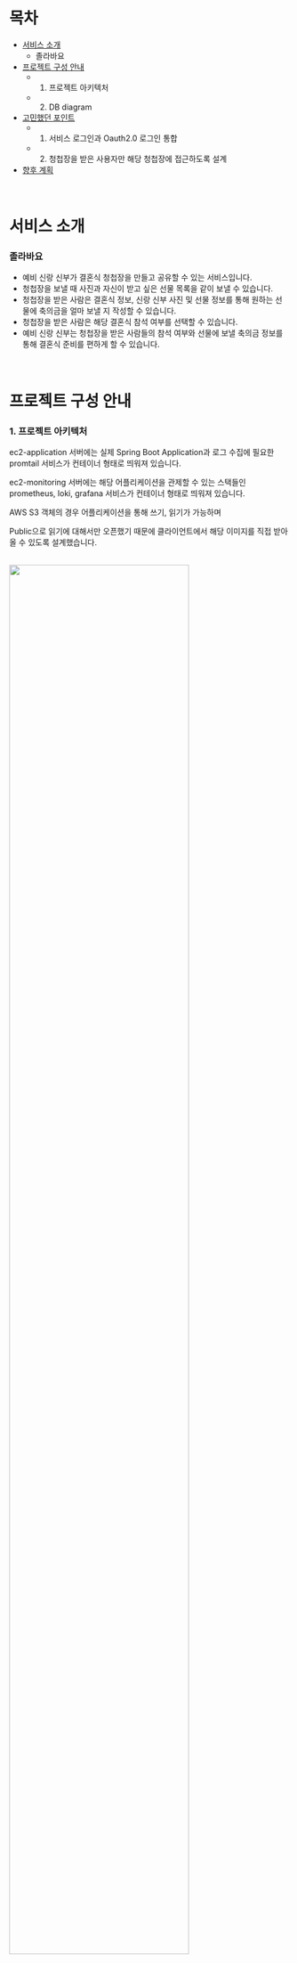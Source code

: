 # 목차
- [서비스 소개](#서비스-소개)
  * 졸라바요
- [프로젝트 구성 안내](#프로젝트-구성-안내)
  * 1. 프로젝트 아키텍처
  * 2. DB diagram
- [고민했던 포인트](#고민했던-포인트)
  * 1. 서비스 로그인과 Oauth2.0 로그인 통합
  * 2. 청첩장을 받은 사용자만 해당 청첩장에 접근하도록 설계
- [향후 계획](#향후-계획)

<br>

# 서비스 소개
### 졸라바요
- 예비 신랑 신부가 결혼식 청첩장을 만들고 공유할 수 있는 서비스입니다.
- 청첩장을 보낼 때 사진과 자신이 받고 싶은 선물 목록을 같이 보낼 수 있습니다.
- 청첩장을 받은 사람은 결혼식 정보, 신랑 신부 사진 및 선물 정보를 통해 원하는 선물에 축의금을 얼마 보낼 지 작성할 수 있습니다.
- 청첩장을 받은 사람은 해당 결혼식 참석 여부를 선택할 수 있습니다.
- 예비 신랑 신부는 청첩장을 받은 사람들의 참석 여부와 선물에 보낼 축의금 정보를 통해 결혼식 준비를 편하게 할 수 있습니다.

<br>


# 프로젝트 구성 안내
  ### 1. 프로젝트 아키텍처

ec2-application 서버에는 실제 Spring Boot Application과 로그 수집에 필요한 promtail 서비스가 컨테이너 형태로 띄워져 있습니다.

ec2-monitoring 서버에는 해당 어플리케이션을 관제할 수 있는 스택들인 prometheus, loki, grafana 서비스가 컨테이너 형태로 띄워져 있습니다.

AWS S3 객체의 경우 어플리케이션을 통해 쓰기, 읽기가 가능하며

Public으로 읽기에 대해서만 오픈했기 때문에 클라이언트에서 해당 이미지를 직접 받아올 수 있도록 설계했습니다.

<br>
<centor><img src="https://github.com/Wedding-Registry/Back/assets/91299082/5ce63bed-fe0e-4866-be9e-7fc4693c67e4.png" width="80%" height="80%">


  ### 2. DB diagram

users 테이블에서 자기 자신을 참조하도록 users_id와 parent_id를 둔 이유는

이후에 만약 신랑 신부가 전부 서비스에 가입을 한 경우 서로가 부부임을 확인하기 위해 설정하였습니다.

boards 테이블에 uuid_first, uuid_second 컬럼은 해당 예비 신랑, 신부의 게시판에 해당하는 청첩장을 전달할 때

단 하나의 값과 초대되지 않은 다른 신랑, 신부의 청첩장에 접근하는 것을 막기 위해 추가했습니다.


<br>
<centor><img src="https://github.com/Wedding-Registry/Back/assets/91299082/adcbf563-5e84-4608-afcf-628975cb8cd9.png" width="100%" height="100%">

<br>


# 고민했던 포인트
  ### 1. 서비스 로그인과 Oauth2.0 로그인 통합

<br>
Spring Security를 사용하여 로그인과 회원가입을 구현하였는데 Security의 Oauth 관련 필터를 이용하여 구현하기가 시간적으로 어렵다고 판단하여

서비스 자체의 로그인 포멧과 동일하게 이메일과 비밀번호를 받도록 설정하였고, 소셜 로그인 시 비밀번호는 제공받는 유일한 사용자 id 값에 kakao, google을 표시하여 넘기도록 했습니다.

이후 필요한 필요한 사용자 정보를 추가로 받는 작업을 마무리 하고 로그인 및 회원가입이 진행되도록 구현했습니다.

즉, UsernamePasswordAuthenticationFilter만 사용하여 서비스 자체 로그인과 Oauth2.0 방법을 이용한 로그인을 통합하여 개발했습니다.


<br>
  ### 2. 청첩장을 받은 사용자만 해당 청첩장에 접근하도록 설계
  
<br>
<b>[uuid를 통해 초대받은 청첩장만 접속하도록 구현]</b>
예비 신랑, 신부가 카카오톡이나 문자를 통해 청첩장을 전달하게 되면, 이때 처음에는 전달하는 청첩장의 도메인에 boards_id 값을 path parameter로 넣는것을 고민했습니다.

하지만 이럴 경우 사용자가 임의로 path parameter를 수정하여 접근하게 된다면 초대받지 않은 청첩장에도 접근할 수 있는 문제가 발생할 것으로 생각했습니다.

따라서 boards_id 보다는 랜덤 값인 uuid를 사용하고 정말 혹시 몰라서 uuid를 2개 사용하여 다른 청첩장에는 거의 접근하지 못하도록 만들었습니다.

<br>
<b>[http header에 특정 토큰 값을 추가하여 초대받은 사용자가 guests 테이블에 저장되어 있는지 확인]</b>
청첩장에서 사용자에게 요청이 오는 경우 매번 해당 사용자가 게스트 테이블에 저장되었는지 확인하기 보다는 저장되었다는 정보를 토큰값으로 전달하기로 했습니다.

따라서 청첩장에서 최초 요청이 있는 경우만 테이블에서 확인하고 이후에는 테이블에서 확인하지 않도록 구현할 수 있었습니다.

추가로 어떤 boards의 청첩장인지도 확인할 수 있도록 boards_id 값도 토큰에 추가했기 때문에 마찬가지로 DB 확인 없이 이후 로직을 처리할 수 있었습니다.


# 향후 계획
우선 현재 1차 배포를 마무리 한 상태이기 때문에 프론트 분들이 작업을 완료하기 까지 리팩토링을 진행할 예정입니다.

1. 가장 먼저 일부 DTO를 생성자를 통해 만드는 경우도 있고 static 메서드를 통해 만드는 경우가 있는데, 가능하면 static 메서드로 통일 시킬 예정입니다.
2. 테스트 코드를 수정할 예정입니다. 신경써서 작성한 테스트 코드가 아닌 경우 오히려 유지 보수가 어렵다고 느꼈기 때문에 테스트 코드도 리팩토링 예정입니다.

<br>

추가로 현재 controller 부분에 모두 어떤 컨트롤러인지를 알려주는 log가 존재하는데 해당 로직은 aop를 통해 수정할 예정이며 

마지막으로 특정 api에는 캐시를 적용하려 합니다.






















